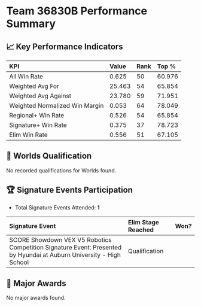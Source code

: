 # Team 36830B Performance Summary

## 📈 Key Performance Indicators
| KPI | Value | Rank | Top % |
|:---|:-----|:----|:-----|
| All Win Rate | 0.625 | 50 | 60.976 |
| Weighted Avg For | 25.463 | 54 | 65.854 |
| Weighted Avg Against | 23.780 | 59 | 71.951 |
| Weighted Normalized Win Margin | 0.053 | 64 | 78.049 |
| Regional+ Win Rate | 0.526 | 54 | 65.854 |
| Signature+ Win Rate | 0.375 | 37 | 78.723 |
| Elim Win Rate | 0.556 | 51 | 67.105 |


## 🎯 Worlds Qualification
No recorded qualifications for Worlds found.

## 🏆 Signature Events Participation
- Total Signature Events Attended: **1**

| Signature Event | Elim Stage Reached | Won? |
|:----------------|:-------------------|:----|
| SCORE Showdown VEX V5 Robotics Competition Signature Event: Presented by Hyundai at Auburn University - High School | Qualification |  |


## 🥇 Major Awards
No major awards found.
